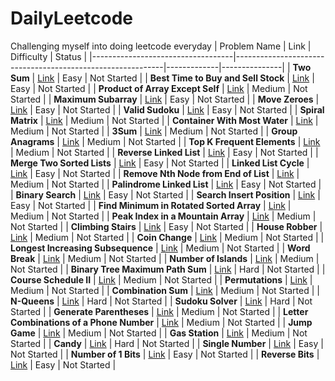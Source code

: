 # DailyLeetcode
Challenging myself into doing leetcode everyday
| Problem Name                     | Link                                                       | Difficulty  | Status        |
|-----------------------------------|------------------------------------------------------------|-------------|---------------|
| **Two Sum**                       | [Link](https://leetcode.com/problems/two-sum/)             | Easy        | Not Started   |
| **Best Time to Buy and Sell Stock** | [Link](https://leetcode.com/problems/best-time-to-buy-and-sell-stock/) | Easy | Not Started   |
| **Product of Array Except Self**  | [Link](https://leetcode.com/problems/product-of-array-except-self/) | Medium | Not Started   |
| **Maximum Subarray**              | [Link](https://leetcode.com/problems/maximum-subarray/)    | Easy        | Not Started   |
| **Move Zeroes**                   | [Link](https://leetcode.com/problems/move-zeroes/)         | Easy        | Not Started   |
| **Valid Sudoku**                  | [Link](https://leetcode.com/problems/valid-sudoku/)        | Easy        | Not Started   |
| **Spiral Matrix**                 | [Link](https://leetcode.com/problems/spiral-matrix/)       | Medium      | Not Started   |
| **Container With Most Water**     | [Link](https://leetcode.com/problems/container-with-most-water/) | Medium | Not Started   |
| **3Sum**                          | [Link](https://leetcode.com/problems/3sum/)                | Medium      | Not Started   |
| **Group Anagrams**                | [Link](https://leetcode.com/problems/group-anagrams/)      | Medium      | Not Started   |
| **Top K Frequent Elements**       | [Link](https://leetcode.com/problems/top-k-frequent-elements/) | Medium | Not Started   |
| **Reverse Linked List**           | [Link](https://leetcode.com/problems/reverse-linked-list/) | Easy        | Not Started   |
| **Merge Two Sorted Lists**        | [Link](https://leetcode.com/problems/merge-two-sorted-lists/) | Easy | Not Started   |
| **Linked List Cycle**             | [Link](https://leetcode.com/problems/linked-list-cycle/)   | Easy        | Not Started   |
| **Remove Nth Node from End of List** | [Link](https://leetcode.com/problems/remove-nth-node-from-end-of-list/) | Medium | Not Started   |
| **Palindrome Linked List**        | [Link](https://leetcode.com/problems/palindrome-linked-list/) | Easy | Not Started   |
| **Binary Search**                 | [Link](https://leetcode.com/problems/binary-search/)       | Easy        | Not Started   |
| **Search Insert Position**        | [Link](https://leetcode.com/problems/search-insert-position/) | Easy | Not Started   |
| **Find Minimum in Rotated Sorted Array** | [Link](https://leetcode.com/problems/find-minimum-in-rotated-sorted-array/) | Medium | Not Started   |
| **Peak Index in a Mountain Array** | [Link](https://leetcode.com/problems/peak-index-in-a-mountain-array/) | Medium | Not Started   |
| **Climbing Stairs**               | [Link](https://leetcode.com/problems/climbing-stairs/)     | Easy        | Not Started   |
| **House Robber**                  | [Link](https://leetcode.com/problems/house-robber/)        | Medium      | Not Started   |
| **Coin Change**                   | [Link](https://leetcode.com/problems/coin-change/)         | Medium      | Not Started   |
| **Longest Increasing Subsequence** | [Link](https://leetcode.com/problems/longest-increasing-subsequence/) | Medium | Not Started   |
| **Word Break**                    | [Link](https://leetcode.com/problems/word-break/)          | Medium      | Not Started   |
| **Number of Islands**             | [Link](https://leetcode.com/problems/number-of-islands/)   | Medium      | Not Started   |
| **Binary Tree Maximum Path Sum**  | [Link](https://leetcode.com/problems/binary-tree-maximum-path-sum/) | Hard | Not Started   |
| **Course Schedule II**            | [Link](https://leetcode.com/problems/course-schedule-ii/)  | Medium      | Not Started   |
| **Permutations**                  | [Link](https://leetcode.com/problems/permutations/)        | Medium      | Not Started   |
| **Combination Sum**               | [Link](https://leetcode.com/problems/combination-sum/)     | Medium      | Not Started   |
| **N-Queens**                      | [Link](https://leetcode.com/problems/n-queens/)            | Hard        | Not Started   |
| **Sudoku Solver**                 | [Link](https://leetcode.com/problems/sudoku-solver/)       | Hard        | Not Started   |
| **Generate Parentheses**          | [Link](https://leetcode.com/problems/generate-parentheses/) | Medium | Not Started   |
| **Letter Combinations of a Phone Number** | [Link](https://leetcode.com/problems/letter-combinations-of-a-phone-number/) | Medium | Not Started   |
| **Jump Game**                     | [Link](https://leetcode.com/problems/jump-game/)           | Medium      | Not Started   |
| **Gas Station**                   | [Link](https://leetcode.com/problems/gas-station/)         | Medium      | Not Started   |
| **Candy**                         | [Link](https://leetcode.com/problems/candy/)               | Hard        | Not Started   |
| **Single Number**                 | [Link](https://leetcode.com/problems/single-number/)       | Easy        | Not Started   |
| **Number of 1 Bits**              | [Link](https://leetcode.com/problems/number-of-1-bits/)    | Easy        | Not Started   |
| **Reverse Bits**                  | [Link](https://leetcode.com/problems/reverse-bits/)        | Easy        | Not Started   |
